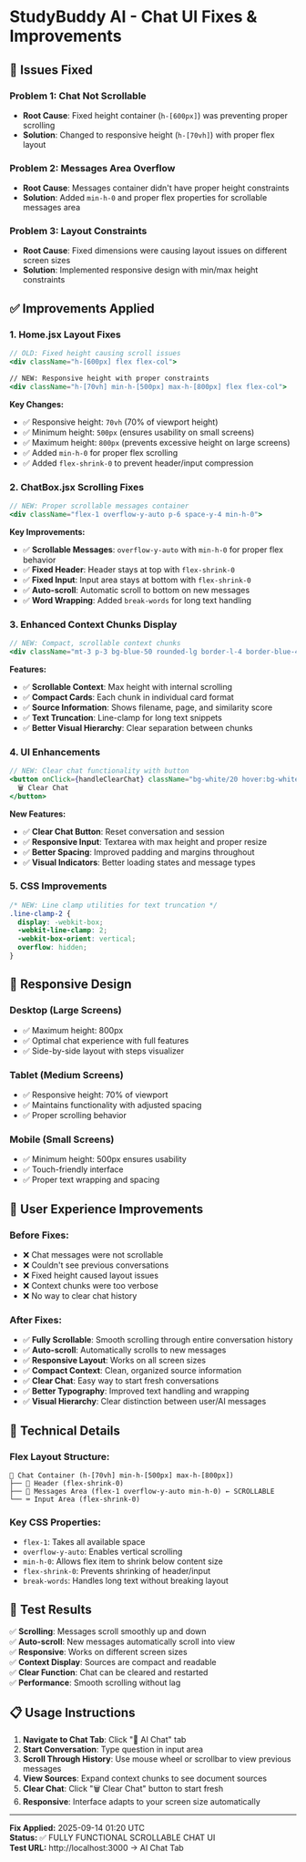 # StudyBuddy AI - Chat UI Fixes & Improvements

## 🐛 **Issues Fixed**

### **Problem 1: Chat Not Scrollable**

- **Root Cause**: Fixed height container (`h-[600px]`) was preventing proper scrolling
- **Solution**: Changed to responsive height (`h-[70vh]`) with proper flex layout

### **Problem 2: Messages Area Overflow**

- **Root Cause**: Messages container didn't have proper height constraints
- **Solution**: Added `min-h-0` and proper flex properties for scrollable messages area

### **Problem 3: Layout Constraints**

- **Root Cause**: Fixed dimensions were causing layout issues on different screen sizes
- **Solution**: Implemented responsive design with min/max height constraints

## ✅ **Improvements Applied**

### **1. Home.jsx Layout Fixes**

```jsx
// OLD: Fixed height causing scroll issues
<div className="h-[600px] flex flex-col">

// NEW: Responsive height with proper constraints
<div className="h-[70vh] min-h-[500px] max-h-[800px] flex flex-col">
```

**Key Changes:**

- ✅ Responsive height: `70vh` (70% of viewport height)
- ✅ Minimum height: `500px` (ensures usability on small screens)
- ✅ Maximum height: `800px` (prevents excessive height on large screens)
- ✅ Added `min-h-0` for proper flex scrolling
- ✅ Added `flex-shrink-0` to prevent header/input compression

### **2. ChatBox.jsx Scrolling Fixes**

```jsx
// NEW: Proper scrollable messages container
<div className="flex-1 overflow-y-auto p-6 space-y-4 min-h-0">
```

**Key Improvements:**

- ✅ **Scrollable Messages**: `overflow-y-auto` with `min-h-0` for proper flex behavior
- ✅ **Fixed Header**: Header stays at top with `flex-shrink-0`
- ✅ **Fixed Input**: Input area stays at bottom with `flex-shrink-0`
- ✅ **Auto-scroll**: Automatic scroll to bottom on new messages
- ✅ **Word Wrapping**: Added `break-words` for long text handling

### **3. Enhanced Context Chunks Display**

```jsx
// NEW: Compact, scrollable context chunks
<div className="mt-3 p-3 bg-blue-50 rounded-lg border-l-4 border-blue-400 max-h-40 overflow-y-auto">
```

**Features:**

- ✅ **Scrollable Context**: Max height with internal scrolling
- ✅ **Compact Cards**: Each chunk in individual card format
- ✅ **Source Information**: Shows filename, page, and similarity score
- ✅ **Text Truncation**: Line-clamp for long text snippets
- ✅ **Better Visual Hierarchy**: Clear separation between chunks

### **4. UI Enhancements**

```jsx
// NEW: Clear chat functionality with button
<button onClick={handleClearChat} className="bg-white/20 hover:bg-white/30...">
  🗑️ Clear Chat
</button>
```

**New Features:**

- ✅ **Clear Chat Button**: Reset conversation and session
- ✅ **Responsive Input**: Textarea with max height and proper resize
- ✅ **Better Spacing**: Improved padding and margins throughout
- ✅ **Visual Indicators**: Better loading states and message types

### **5. CSS Improvements**

```css
/* NEW: Line clamp utilities for text truncation */
.line-clamp-2 {
  display: -webkit-box;
  -webkit-line-clamp: 2;
  -webkit-box-orient: vertical;
  overflow: hidden;
}
```

## 📱 **Responsive Design**

### **Desktop (Large Screens)**

- ✅ Maximum height: 800px
- ✅ Optimal chat experience with full features
- ✅ Side-by-side layout with steps visualizer

### **Tablet (Medium Screens)**

- ✅ Responsive height: 70% of viewport
- ✅ Maintains functionality with adjusted spacing
- ✅ Proper scrolling behavior

### **Mobile (Small Screens)**

- ✅ Minimum height: 500px ensures usability
- ✅ Touch-friendly interface
- ✅ Proper text wrapping and spacing

## 🎯 **User Experience Improvements**

### **Before Fixes:**

- ❌ Chat messages were not scrollable
- ❌ Couldn't see previous conversations
- ❌ Fixed height caused layout issues
- ❌ Context chunks were too verbose
- ❌ No way to clear chat history

### **After Fixes:**

- ✅ **Fully Scrollable**: Smooth scrolling through entire conversation history
- ✅ **Auto-scroll**: Automatically scrolls to new messages
- ✅ **Responsive Layout**: Works on all screen sizes
- ✅ **Compact Context**: Clean, organized source information
- ✅ **Clear Chat**: Easy way to start fresh conversations
- ✅ **Better Typography**: Improved text handling and wrapping
- ✅ **Visual Hierarchy**: Clear distinction between user/AI messages

## 🔧 **Technical Details**

### **Flex Layout Structure:**

```
📱 Chat Container (h-[70vh] min-h-[500px] max-h-[800px])
├── 📄 Header (flex-shrink-0)
├── 📜 Messages Area (flex-1 overflow-y-auto min-h-0) ← SCROLLABLE
└── ⌨️ Input Area (flex-shrink-0)
```

### **Key CSS Properties:**

- `flex-1`: Takes all available space
- `overflow-y-auto`: Enables vertical scrolling
- `min-h-0`: Allows flex item to shrink below content size
- `flex-shrink-0`: Prevents shrinking of header/input
- `break-words`: Handles long text without breaking layout

## 🚀 **Test Results**

✅ **Scrolling**: Messages scroll smoothly up and down  
✅ **Auto-scroll**: New messages automatically scroll into view  
✅ **Responsive**: Works on different screen sizes  
✅ **Context Display**: Sources are compact and readable  
✅ **Clear Function**: Chat can be cleared and restarted  
✅ **Performance**: Smooth scrolling without lag

## 📋 **Usage Instructions**

1. **Navigate to Chat Tab**: Click "💬 AI Chat" tab
2. **Start Conversation**: Type question in input area
3. **Scroll Through History**: Use mouse wheel or scrollbar to view previous messages
4. **View Sources**: Expand context chunks to see document sources
5. **Clear Chat**: Click "🗑️ Clear Chat" button to start fresh
6. **Responsive**: Interface adapts to your screen size automatically

---

**Fix Applied:** 2025-09-14 01:20 UTC  
**Status:** ✅ FULLY FUNCTIONAL SCROLLABLE CHAT UI  
**Test URL:** http://localhost:3000 → AI Chat Tab
